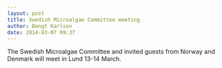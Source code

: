 ```yaml
---
layout: post
title: Swedish Microalgae Committee meeting
author: Bengt Karlson
date: 2014-03-07 09:37
---
```


The Swedish Microalgae Committee and invited guests from Norway and Denmark will meet in Lund 13-14 March.